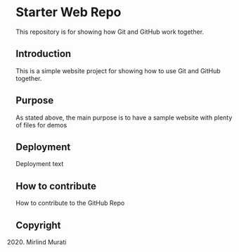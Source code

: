 # Starter Web Repo

This repository is for showing how Git and GitHub work together.

## Introduction

This is a simple website project for showing how to use Git and GitHub together.

## Purpose


As stated above, the main purpose is to have a sample website with plenty of files for demos


## Deployment

Deployment text

## How to contribute

How to contribute to the GitHub Repo

## Copyright

2020. Mirlind Murati